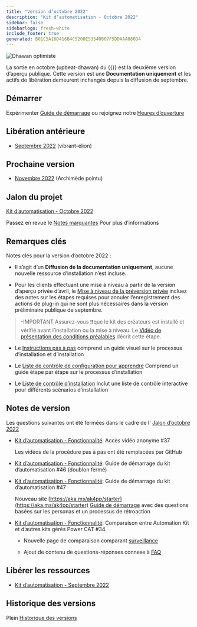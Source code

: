 ```yaml
---
title: "Version d’octobre 2022"
description: "Kit d’automatisation - Octobre 2022"
sidebar: false
sidebarlogo: fresh-white
include_footer: true
generated: B01C5A16D416B4C5208E53540B07F5DDAAA880D4
---
```


![Dhawan optimiste](/images/upbeat-dhawan.png)

La sortie en octobre (upbeat-dhawan) du {{<product-name>}} est la deuxième version d’aperçu publique. Cette version est une **Documentation uniquement** et les actifs de libération demeurent inchangés depuis la diffusion de septembre.

## Démarrer

Expérimenter [Guide de démarrage](/fr/get-started) ou rejoignez notre [Heures d’ouverture](/fr/office-hours)

## Libération antérieure

- [Septembre 2022](/fr/releases/september-2022) (vibrant-élion)

## Prochaine version

- [Novembre 2022](/fr/releases/november-2022) (Archimède pointu)

## Jalon du projet

[Kit d’automatisation - Octobre 2022](https://github.com/orgs/microsoft/projects/486/views/3)

Passez en revue le [Notes marquantes](/fr/releases/milestones) Pour plus d’informations

## Remarques clés

Notes clés pour la version d’octobre 2022 :

- Il s’agit d’un **Diffusion de la documentation uniquement**, aucune nouvelle ressource d’installation n’est incluse.

- Pour les clients effectuant une mise à niveau à partir de la version d’aperçu privée d’avril, le [Mise à niveau de la préversion privée](https://github.com/microsoft/powercat-automation-kit/blob/main/docs/private-preview-upgrade.md) incluez des notes sur les étapes requises pour annuler l’enregistrement des actions de plug-in qui ne sont plus nécessaires dans la version préliminaire publique de septembre.

> -IMPORTANT Assurez-vous ❗❗que le kit des créateurs est installé et vérifié avant l’installation ou la mise à niveau. Le [Vidéo de présentation des conditions préalables](https://github.com/microsoft/powercat-automation-kit/blob/main/docs/walkthrough.md) décrit cette étape.

- Le [Instructions pas à pas](https://github.com/microsoft/powercat-automation-kit/blob/main/docs/walkthrough.md) comprend un guide visuel sur le processus d’installation et d’installation

- Le [Liste de contrôle de configuration pour apprendre](https://learn.microsoft.com/power-automate/guidance/automation-kit/setup/setup-checklist) Comprend un guide étape par étape sur le processus d’installation

- Le [Liste de contrôle d’installation](/fr/get-started/install-checklist) Inclut une liste de contrôle interactive pour différents scénarios d’installation

## Notes de version

Les questions suivantes ont été fermées dans le cadre de l' [Jalon d’octobre 2022](https://github.com/orgs/microsoft/projects/486/views/3)

- [Kit d’automatisation - Fonctionnalité](https://github.com/microsoft/powercat-automation-kit/issues/37): Accès vidéo anonyme #37

  Les vidéos de la procédure pas à pas ont été remplacées par GitHub

- [Kit d’automatisation - Fonctionnalité](https://github.com/microsoft/powercat-automation-kit/issues/46): Guide de démarrage du kit d’automatisation #46 (doublon fermé)

- [Kit d’automatisation - Fonctionnalité](https://github.com/microsoft/powercat-automation-kit/issues/47): Guide de démarrage du kit d’automatisation #47

  Nouveau site [https://aka.ms/ak4pp/starter](https://aka.ms/ak4pp/starter)
  [Guide de démarrage](https://microsoft.github.io/powercat-automation-kit/get-started/) avec des questions basées sur les personas et un processus de rétroaction

- [Kit d’automatisation - Fonctionnalité](https://github.com/microsoft/powercat-automation-kit/issues/34): Comparaison entre Automation Kit et d’autres kits gérés Power CAT #34

  - Nouvelle page de comparaison comparant [surveillance](https://microsoft.github.io/powercat-automation-kit/monitoring-compare/)
  
  - Ajout de contenu de questions-réponses connexe à [FAQ](https://microsoft.github.io/powercat-automation-kit/frequently-asked-questions/)

## Libérer les ressources

- [Kit d’automatisation - Septembre 2022](https://github.com/microsoft/powercat-automation-kit/releases/tag/AutomationKit-September2022)

## Historique des versions

Plein [Historique des versions](/fr/releases)
